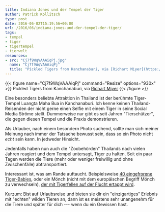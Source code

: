 ```yaml
---
title: Indiana Jones und der Tempel der Tiger
author: Patrick Kollitsch
type: post
date: 2016-06-02T15:19:56+00:00
url: /2016/06/indiana-jones-und-der-tempel-der-tiger/
tags:
- tempel
- tiger
- tigertempel
- tierwelt
resources:
- src: "Cj7f9WqVAAAiqPj.jpg"
  name: "Cj7f9WqVAAAiqPj"
  title: "Pickled Tigers from Kanchanaburi, via [Richart Miyer](https://twitter.com/Richart_NOW26/status/738273658137804801)"
---
```


{{< figure name="Cj7f9WqVAAAiqPj" command="Resize" options="930x" >}} Pickled Tigers from Kanchanaburi, via [Richart Miyer](https://twitter.com/Richart_NOW26/status/738273658137804801) {{< /figure >}}

Eine besonders beliebte Attraktion in Thailand ist der berühmte Tiger-Tempel Luangta Maha Bua in Kanchanaburi. Ich kenne keinen Thailand-Reisenden der nicht gerne einen Selfie mit einem Tiger in seine Social Media Ströme stellt. Dummerweise nur gibt es seit Jahren "Tierschützer", die gegen diesen Tempel und die Praxis demonstrieren.

Als Urlauber, nach einem besondern Photo suchend, sollte man sich meiner Meinung nach immer der Tatsache bewusst sein, dass so ein Photo nicht _echt_ sein kann. In jedweder Hinsicht.

Jedenfalls haben nun auch die "Zoobehörden" Thailands nach vielen Jahren reagiert und dem Tempel untersagt, Tiger zu halten. Seit ein paar Tagen werden die Tiere (mehr oder weniger freiwillig und ohne Zwischenfälle) abtransportiert.

Interessant ist, was am Rande auftaucht. Beispielsweise [40 eingefrorene Tiger-Babies][3], oder ein Mönch (nicht mit dem europäischen Begriff Mönch zu verwechseln), [der mit Tigerfellen auf der Flucht ertappt wird][4].

Kurzum: Bist auf Urlaubsreise und bieten sie dir ein "einzigartiges" Erlebnis mit "echten" wilden Tieren an, dann ist es meistens sehr unangenehm für die Tiere und später für dich --- wenn du ein Gewissen hast.

[3]: http://www.spiegel.de/panorama/thailand-40-tote-tigerbabys-in-tempel-gefunden-a-1095235.html
[4]: https://asiancorrespondent.com/2016/06/thailand-tiger-temple-charged-animal-products/

